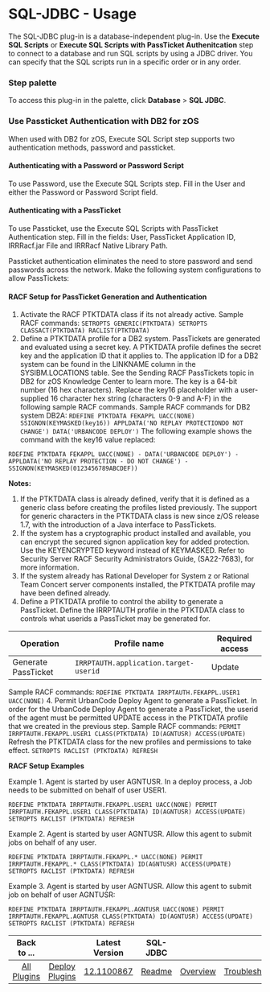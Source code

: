 
# SQL-JDBC - Usage

The SQL-JDBC plug-in is a database-independent plug-in. Use the **Execute SQL Scripts** or **Execute SQL Scripts with PassTicket Authenitcation** step to connect to a database and run SQL scripts by using a JDBC driver. You can specify that the SQL scripts run in a specific order or in any order.


### **Step palette**

To access this plug-in in the palette, click **Database** > **SQL JDBC**.

### **Use Passticket Authentication with DB2 for zOS**

When used with DB2 for zOS, Execute SQL Script step supports two authentication methods, password and passticket.

#### **Authenticating with a Password or Password Script**

To use Password, use the Execute SQL Scripts step. Fill in the User and either the Password or Password Script field.

#### **Authenticating with a PassTicket**

To use Passticket, use the Execute SQL Scripts with PassTicket Authentication step. Fill in the fields: User, PassTicket Application ID, IRRRacf.jar File and IRRRacf Native Library Path.

Passticket authentication eliminates the need to store password and send passwords across the network. Make the following system configurations to allow PassTickets:

#### **RACF Setup for PassTicket Generation and Authentication**

1. Activate the RACF PTKTDATA class if its not already active. Sample RACF commands: ``SETROPTS GENERIC(PTKTDATA) SETROPTS CLASSACT(PTKTDATA) RACLIST(PTKTDATA)``
2. Define a PTKTDATA profile for a DB2 system. PassTickets are generated and evaluated using a secret key. A PTKTDATA profile defines the secret key and the application ID that it applies to. The application ID for a DB2 system can be found in the LINKNAME column in the SYSIBM.LOCATIONS table. See the Sending RACF PassTickets topic in DB2 for zOS Knowledge Center to learn more. The key is a 64-bit number (16 hex characters). Replace the key16 placeholder with a user-supplied 16 character hex string (characters 0-9 and A-F) in the following sample RACF commands. Sample RACF commands for DB2 system DB2A: `RDEFINE PTKTDATA FEKAPPL UACC(NONE) SSIGNON(KEYMASKED(key16)) APPLDATA('NO REPLAY PROTECTIONDO NOT CHANGE') DATA('URBANCODE DEPLOY')`
The following example shows the command with the key16 value replaced:

`RDEFINE PTKTDATA FEKAPPL UACC(NONE) - DATA('URBANCODE DEPLOY') - APPLDATA('NO REPLAY PROTECTION - DO NOT CHANGE') - SSIGNON(KEYMASKED(0123456789ABCDEF))`

**Notes:**

1. If the PTKTDATA class is already defined, verify that it is defined as a generic class before creating the profiles listed previously. The support for generic characters in the PTKTDATA class is new since z/OS release 1.7, with the introduction of a Java interface to PassTickets.
2. If the system has a cryptographic product installed and available, you can encrypt the secured signon application key for added protection. Use the KEYENCRYPTED keyword instead of KEYMASKED. Refer to Security Server RACF Security Administrators Guide, (SA22-7683), for more information.
3. If the system already has Rational Developer for System z or Rational Team Concert server components installed, the PTKTDATA profile may have been defined already.
3. Define a PTKTDATA profile to control the ability to generate a PassTicket. Define the IRRPTAUTH profile in the PTKTDATA class to controls what userids a PassTicket may be generated for.

| Operation           | Profile name                          | Required access |
|---------------------|---------------------------------------|-----------------|
| Generate PassTicket | `IRRPTAUTH.application.target-userid` | Update          |

Sample RACF commands: `RDEFINE PTKTDATA IRRPTAUTH.FEKAPPL.USER1 UACC(NONE)`
4. Permit UrbanCode Deploy Agent to generate a PassTicket. In order for the UrbanCode Deploy Agent to generate a PassTicket, the userid of the agent must be permitted UPDATE access in the PTKTDATA profile that we created in the previous step. Sample RACF commands: `PERMIT IRRPTAUTH.FEKAPPL.USER1 CLASS(PTKTDATA) ID(AGNTUSR) ACCESS(UPDATE)`
Refresh the PTKTDATA class for the new profiles and permissions to take effect. `SETROPTS RACLIST (PTKTDATA) REFRESH`

**RACF Setup Examples**

Example 1. Agent is started by user AGNTUSR. In a deploy process, a Job needs to be submitted on behalf of user USER1.

`RDEFINE PTKTDATA IRRPTAUTH.FEKAPPL.USER1 UACC(NONE) PERMIT IRRPTAUTH.FEKAPPL.USER1 CLASS(PTKTDATA) ID(AGNTUSR) ACCESS(UPDATE) SETROPTS RACLIST (PTKTDATA) REFRESH`

Example 2. Agent is started by user AGNTUSR. Allow this agent to submit jobs on behalf of any user.

`RDEFINE PTKTDATA IRRPTAUTH.FEKAPPL.* UACC(NONE) PERMIT IRRPTAUTH.FEKAPPL.* CLASS(PTKTDATA) ID(AGNTUSR) ACCESS(UPDATE) SETROPTS RACLIST (PTKTDATA) REFRESH`

Example 3. Agent is started by user AGNTUSR. Allow this agent to submit job on behalf of user AGNTUSR:

`RDEFINE PTKTDATA IRRPTAUTH.FEKAPPL.AGNTUSR UACC(NONE) PERMIT IRRPTAUTH.FEKAPPL.AGNTUSR CLASS(PTKTDATA) ID(AGNTUSR) ACCESS(UPDATE) SETROPTS RACLIST (PTKTDATA) REFRESH`


|          Back to ...          |                                |                                                    Latest Version                                                     |      SQL-JDBC       |||||
|:-----------------------------:|:------------------------------:|:---------------------------------------------------------------------------------------------------------------------:|:-------------------:| :---: | :---: | :---: | :---: |
| [All Plugins](../../index.md) | [Deploy Plugins](../README.md) | [12.1100867](https://raw.githubusercontent.com/UrbanCode/IBM-UCD-PLUGINS/main/files/SQL-JDBC/SQL-JDBC-12.1100867.zip) | [Readme](README.md) |[Overview](overview.md)|[Troubleshooting](troubleshooting.md)|[Steps](steps.md)|[Downloads](downloads.md)|
